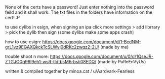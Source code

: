 None of the certs have a password! Just enter nothing into the password feild and it shall work. The txt files in the folders have information on the cert! :P

to use dylibs in esign, when signing an ipa click more settings > add librrary > pick the dylib then sign (some dylibs make some apps crash)


how to use esign: https://docs.google.com/document/d/1-BcdNM-grL1vz9EGAXQkckTcSLWvj0dRKc2zwqz2-2U/ (made by me)

trouble shoot n more: https://docs.google.com/document/u/0/d/1QseJR-ZTGJO0q99l9eh1-wsR-tldtbsM6rbsti08EDQ/ (made by PuReEnVyUs)





written & compiled together by minoa.cat / u/Aardvark-Fearless